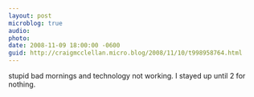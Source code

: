 ```yaml
---
layout: post
microblog: true
audio: 
photo: 
date: 2008-11-09 18:00:00 -0600
guid: http://craigmcclellan.micro.blog/2008/11/10/t998958764.html
---
```

stupid bad mornings and technology not working. I stayed up until 2 for nothing.
